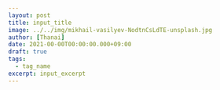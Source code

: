 ```yaml
---
layout: post
title: input_title
image: ../../img/mikhail-vasilyev-NodtnCsLdTE-unsplash.jpg
author: [Thanai]
date: 2021-00-00T00:00:00.000+09:00
draft: true
tags:
  - tag_name
excerpt: input_excerpt
---
```

